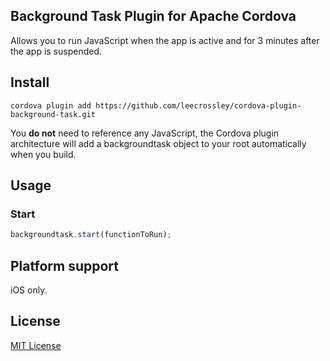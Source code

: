 ## Background Task Plugin for Apache Cordova

Allows you to run JavaScript when the app is active and for 3 minutes after the app is suspended.

## Install

```
cordova plugin add https://github.com/leecrossley/cordova-plugin-background-task.git
```

You **do not** need to reference any JavaScript, the Cordova plugin architecture will add a backgroundtask object to your root automatically when you build.

## Usage

### Start

```js
backgroundtask.start(functionToRun);
```

## Platform support

iOS only.

## License

[MIT License](http://ilee.mit-license.org)
